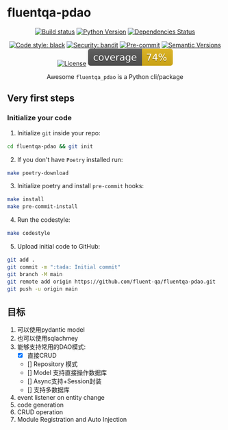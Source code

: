 # fluentqa-pdao

<div align="center">

[![Build status](https://github.com/fluent-qa/fluentqa-pdao/workflows/build/badge.svg?branch=master&event=push)](https://github.com/fluent-qa/fluentqa-pdao/actions?query=workflow%3Abuild)
[![Python Version](https://img.shields.io/pypi/pyversions/fluentqa-pdao.svg)](https://pypi.org/project/fluentqa-pdao/)
[![Dependencies Status](https://img.shields.io/badge/dependencies-up%20to%20date-brightgreen.svg)](https://github.com/fluent-qa/fluentqa-pdao/pulls?utf8=%E2%9C%93&q=is%3Apr%20author%3Aapp%2Fdependabot)

[![Code style: black](https://img.shields.io/badge/code%20style-black-000000.svg)](https://github.com/psf/black)
[![Security: bandit](https://img.shields.io/badge/security-bandit-green.svg)](https://github.com/PyCQA/bandit)
[![Pre-commit](https://img.shields.io/badge/pre--commit-enabled-brightgreen?logo=pre-commit&logoColor=white)](https://github.com/fluent-qa/fluentqa-pdao/blob/master/.pre-commit-config.yaml)
[![Semantic Versions](https://img.shields.io/badge/%20%20%F0%9F%93%A6%F0%9F%9A%80-semantic--versions-e10079.svg)](https://github.com/fluent-qa/fluentqa-pdao/releases)
[![License](https://img.shields.io/github/license/fluent-qa/fluentqa-pdao)](https://github.com/fluent-qa/fluentqa-pdao/blob/master/LICENSE)
![Coverage Report](assets/images/coverage.svg)

Awesome `fluentqa_pdao` is a Python cli/package 

</div>

## Very first steps

### Initialize your code

1. Initialize `git` inside your repo:

```bash
cd fluentqa-pdao && git init
```

2. If you don't have `Poetry` installed run:

```bash
make poetry-download
```

3. Initialize poetry and install `pre-commit` hooks:

```bash
make install
make pre-commit-install
```

4. Run the codestyle:

```bash
make codestyle
```

5. Upload initial code to GitHub:

```bash
git add .
git commit -m ":tada: Initial commit"
git branch -M main
git remote add origin https://github.com/fluent-qa/fluentqa-pdao.git
git push -u origin main
```

## 目标

1. 可以使用pydantic model
2. 也可以使用sqlachmey
3. 能够支持常用的DAO模式:
   - [X] 直接CRUD
   - [] Repository 模式
   - [] Model 支持直接操作数据库
   - [] Async支持+Session封装
   - [] 支持多数据库
4. event listener on entity change
5. code generation
6. CRUD operation 
7. Module Registration and Auto Injection 
